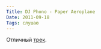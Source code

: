 ```yaml
---
Title: DJ Phono - Paper Aeroplane
Date: 2011-09-18
Tags: слушаю
---
```


Отличный [трек](http://www65.zippyshare.com/v/47433416/file.html).